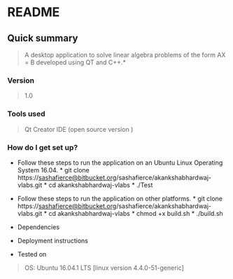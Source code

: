 # README #

## Quick summary ##
> A desktop application to solve linear algebra problems of the form AX = B developed using QT and C++.*
### Version ###
> 1.0
### Tools used 
> Qt Creator IDE (open source version )

### How do I get set up? ###

* Follow these steps to run the application on an Ubuntu Linux Operating System
16.04.
      * git clone https://sashafierce@bitbucket.org/sashafierce/akankshabhardwaj-vlabs.git
      * cd akankshabhardwaj-vlabs
      * ./Test

* Follow these steps to run the application on other platforms.
      * git clone https://sashafierce@bitbucket.org/sashafierce/akankshabhardwaj-vlabs.git
      * cd akankshabhardwaj-vlabs
      * chmod +x build.sh
      * ./build.sh
* Dependencies


* Deployment instructions


* Tested on 
> OS: Ubuntu 16.04.1 LTS [linux version 4.4.0-51-generic]
